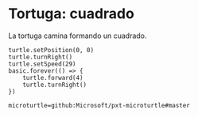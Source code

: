 # Tortuga: cuadrado

La tortuga camina formando un cuadrado.

```blocks
turtle.setPosition(0, 0)
turtle.turnRight()
turtle.setSpeed(29)
basic.forever(() => {
    turtle.forward(4)
    turtle.turnRight()
})
```

```package
microturtle=github:Microsoft/pxt-microturtle#master
```